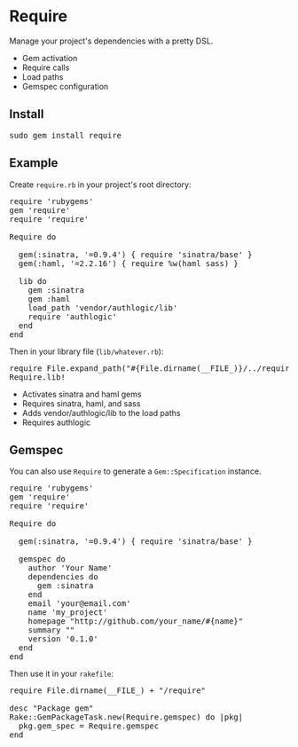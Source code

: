 Require
=======

Manage your project's dependencies with a pretty DSL.

* Gem activation
* Require calls
* Load paths
* Gemspec configuration

Install
-------

<pre>
sudo gem install require
</pre>

Example
-------

Create <code>require.rb</code> in your project's root directory:

<pre>
require 'rubygems'
gem 'require'
require 'require'

Require do

  gem(:sinatra, '=0.9.4') { require 'sinatra/base' }
  gem(:haml, '=2.2.16') { require %w(haml sass) }

  lib do
    gem :sinatra
    gem :haml
    load_path 'vendor/authlogic/lib'
    require 'authlogic'
  end
end
</pre>

Then in your library file (<code>lib/whatever.rb</code>):

<pre>
require File.expand_path("#{File.dirname(__FILE_)}/../require")
Require.lib!
</pre>

* Activates sinatra and haml gems
* Requires sinatra, haml, and sass
* Adds vendor/authlogic/lib to the load paths
* Requires authlogic

Gemspec
-------

You can also use <code>Require</code> to generate a <code>Gem::Specification</code> instance.

<pre>
require 'rubygems'
gem 'require'
require 'require'

Require do

  gem(:sinatra, '=0.9.4') { require 'sinatra/base' }

  gemspec do
    author 'Your Name'
    dependencies do
      gem :sinatra
    end
    email 'your@email.com'
    name 'my_project'
    homepage "http://github.com/your_name/#{name}"
    summary ""
    version '0.1.0'
  end
end
</pre>

Then use it in your <code>rakefile</code>:

<pre>
require File.dirname(__FILE_) + "/require"

desc "Package gem"
Rake::GemPackageTask.new(Require.gemspec) do |pkg|
  pkg.gem_spec = Require.gemspec
end
</pre>